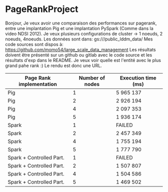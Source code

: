 # PageRankProject

Bonjour,
Je veux avoir une comparaison des performances sur pagerank, entre une implantation Pig et une implantation PySpark (Comme dans la video NDSI 2012).
Je veux plusieurs configurations de cluster -> 1 noeuds, 2 noeuds, 4noeuds.
Les données sont dans: gs:///public_lddm_data/
Mes code sources sont dispos à: https://github.com/momo54/large_scale_data_management
Les résultats doivent être présenté sur un github ou gitlab avec le code source et les résultats d'exp dans le README. Je veux voir quelle est l'entité avec le plus grand pahe rank :)
Le rendu est donc une URL.


| Page Rank implementation  | Number of nodes  | Execution time (ms)  |
|---------------------------|------------------|----------------------|
| Pig                       | 1                | 5 965 137            |
| Pig                       | 2                | 2 926 194            |
| Pig                       | 4                | 2 097 353            |
| Pig                       | 5                | 1 936 174            |
| Spark                     | 1                | FAILED               |
| Spark                     | 2                | 2 457 349            |
| Spark                     | 4                | 1 755 194            |
| Spark                     | 5                | 1 777 790            |
| Spark + Controlled Part.  | 1                | FAILED               |
| Spark + Controlled Part.  | 2                | 1 507 807            |
| Spark + Controlled Part.  | 4                | 1 504 586            |
| Spark + Controlled Part.  | 5                | 1 469 502            |

